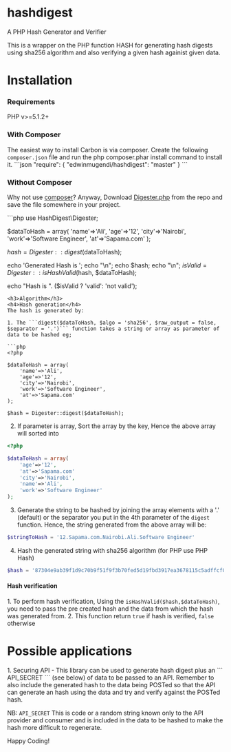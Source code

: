 hashdigest
==========

A PHP Hash Generator and Verifier

This is a wrapper on the PHP function HASH for generating hash digests using sha256 algorithm and also verifying a given hash againist given data.

<h1>Installation</h1>
<h3>Requirements</h3>
PHP v>=5.1.2+
<h3>With Composer</h3>
The easiest way to install Carbon is via composer. Create the following <code>composer.json</code> file and run the php composer.phar install command to install it.
```json
"require": {
        "edwinmugendi/hashdigest": "master"
    }
```
<h3>Without Composer</h3>
<p>Why not use <a href="http://getcomposer.org/">composer</a>? Anyway, Download <a href="https://github.com/edwinmugendi/hashdigest/blob/master/src/HashDigest/Digester.php">Digester.php</a> from the repo and save the file somewhere in your project.</p>
```php
<?php
require 'path/to/Digester.php';

use HashDigest\Digester;

$dataToHash = array(
    'name'=>'Ali',
    'age'=>'12',
    'city'=>'Nairobi',
    'work'=>'Software Engineer',
    'at'=>'Sapama.com'
);

$hash = Digester::digest($dataToHash);

echo 'Generated Hash is ';
echo "\n";
echo $hash;
echo "\n";
$isValid = Digester::isHashValid($hash, $dataToHash);

echo "Hash is ". ($isValid ? 'valid': 'not valid');

```
<h3>Algorithm</h3>
<h4>Hash generation</h4>
The hash is generated by:

1. The ```digest($dataToHash, $algo = 'sha256', $raw_output = false, $separator = '.')``` function takes a string or array as parameter of data to be hashed eg;

```php
<?php

$dataToHash = array(
    'name'=>'Ali',
    'age'=>'12',
    'city'=>'Nairobi',
    'work'=>'Software Engineer',
    'at'=>'Sapama.com'
);

$hash = Digester::digest($dataToHash);
```
2. If parameter is array, Sort the array by the key, Hence the above array will sorted into

```php
<?php

$dataToHash = array(
    'age'=>'12',
    'at'=>'Sapama.com'
    'city'=>'Nairobi',
    'name'=>'Ali',
    'work'=>'Software Engineer'
);

```
3. Generate the string to be hashed by joining the array elements with a '.' (default) or the separator you put in the 4th parameter of the <code>digest</code> function. Hence, the string generated from the above array will be:

```php
$stringToHash = '12.Sapama.com.Nairobi.Ali.Software Engineer'

````
4. Hash the generated string with sha256 algorithm (for PHP use PHP Hash)

```php
$hash = '87304e9ab39f1d9c70b9f51f9f3b70fed5d19fbd3917ea3678115c5adffcf0d5';
```

<h4>Hash verification</h4>
1. To perform hash verification, Using the <code>isHashValid($hash,$dataToHash)</code>, you need to pass the pre created hash and the data from which the hash was generated from.
2. This function return <code>true</code> if hash is verified, <code>false</code> otherwise


<h1>Possible applications</h1>
1. Securing API - This library can be used to generate hash digest plus an ``` API_SECRET ``` (see below) of data to be passed to an API. Remember to also include the generated hash to the data being POSTed so that the API can generate an hash using the data and try and verify against the POSTed hash.

NB: ```API_SECRET``` This is code or a random string known only to the API provider and consumer and is included in the data to be hashed to make the hash more difficult to regenerate.

Happy Coding!

